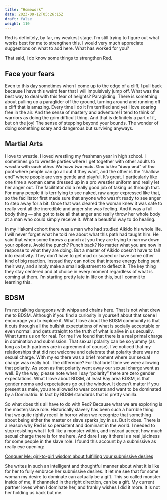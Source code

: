 ```yaml
---
title: “Homework”
date: 2023-09-12T05:26:15Z
draft: false
weight: 110
---
```

Red is definitely, by far, my weakest stage. I’m still trying to figure out what works best for me to strengthen this.  I would very much appreciate suggestions on what to add here. What has worked for you?

That said, I do know some things to strengthen Red.

## Face your fears
Even to this day sometimes when I come up to the edge of a cliff, I pull back because I have this weird fear that I will impulsively jump off. What was the best way to deal with this fear of heights? Paragliding.  There is something about pulling up a paraglider off the ground, turning around and running off a cliff that is amazing. Every time I do it I’m terrified and yet I love soaring free in the air. 
And the sense of mastery and adventure! I tend to think of warriors as doing the grim difficult thing. And that is definitely a part of it, but oh the joy! The sense of stepping beyond your bounds. The wonder of doing something scary and dangerous but surviving anyways.

## Martial Arts
I love to wrestle. I loved wrestling my freshman year in high school. I sometimes go to wrestle parties where I get together with other adults to wrestle with each other. We have two mats. One is the “deep end” of the pool where people can go all out if they want, and the other is the “shallow end” where people are very gentle and playful. It’s great. I particularly like one time a woman came dressed up in a pro wrestler uniform and really let her anger out. The facilitator did a really good job of taking us through that. For many people it is terrifying to see naked, raw anger expressed like that, so the facilitator first made sure that anyone who wasn’t ready to see anger to step away for a bit. Once that was cleared the woman knew it was safe to really vent all the incredible and anger she was feeling. And it was a full body thing — she got to take all that anger and really throw her whole body at a man who could simply receive it. What a beautiful way to do healing.

In my Hakomi cohort there was a man who had studied Aikido his whole life. I will never forget what he told me about what this path had taught him. He said that when some throws a punch at you they are trying to narrow down your options. Avoid the punch? Punch back? No matter what you are now in response to what they are doing. But a master of Aikido doesn’t have to fall into reactivity. They don’t have to get mad or scared or have some other kind of big reaction. Instead they can notice that intense energy being sent their way, and simply make a small adjustment to deflect it. The key thing they stay centered and at choice in every moment regardless of what is coming at them. I’m starting pretty late in life on this, but I commit to learning this.

## BDSM
I’m not talking dungeons with whips and chains here. That is not what drew me to BDSM. Although if you find a curiosity in yourself about that scene I encourage you to explore it.  What I love about the BDSM community is that it cuts through all the bullshit expectations of what is socially acceptable or even normal, and gets straight to the truth of what is alive in us sexually. What turns us on for real. For me I’ve found that there is a real primal charge in domination and submission. That sexual polarity can be so yummy (as long as both partners are in agreement of course). I’ve noticed that my relationships that did not welcome and celebrate that polarity there was no sexual charge. With my ex there was a brief moment where our sexual charge was really hot. The difference? For that brief time we were allowing that polarity. As soon as that polarity went away our sexual charge went as well. By the way, please note when I say “polarity” there are zero gender expectations. What I love about BDSM,  at least Bay area BDSM, is that gender norms and expectations go out the window. It doesn’t matter if you present as male, you are allowed to wear corsets and want to be dominated by a Dominatrix. In fact by BDSM standards that is pretty vanilla.

So what does this all have to do with Red? Because what we are exploring is the master/slave role. Historically slavery has been such a horrible thing that we quite rightly recoil in horror when we recognize that something about being either the master or slave sparks joy in us. But it does. There is a reason why Red is so persistent and dominant in the world. I needed to stop resisting what I felt like a monster within, and instead accept how much sexual charge there is for me here. And dare I say it there is a real juiciness for some people in the slave role. I found this account by a submissive as really eye opening:

[Conquer Me: girl-to-girl wisdom about fulfilling your submissive desires][1]

She writes in such an intelligent and thoughtful manner about what it is like for her to fully embrace her submissive desires. It let me see that for some woman my desire to dominate can actually be a gift. This so called monster inside of me, if channeled in the right direction, can be a gift. My current partner loves when I dominate her, and frankly wishes I did it more. It is not her holding us back but me.

[1]:	https://www.amazon.com/gp/product/B005CIZ2FI/ref=ppx%5C_yo%5C_dt%5C_b%5C_search%5C_asin%5C_title?ie=UTF8&psc=1